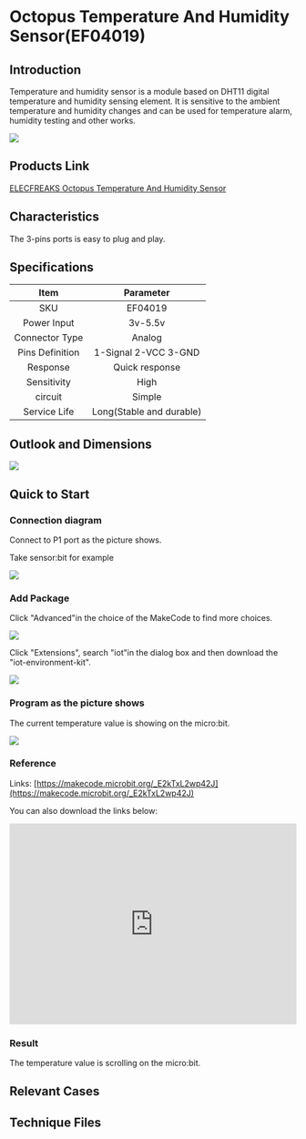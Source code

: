 # Octopus Temperature And Humidity Sensor(EF04019) 

## Introduction

 Temperature and humidity sensor is a module based on DHT11 digital temperature and humidity sensing element. It is sensitive to the ambient temperature and humidity changes and can be used for temperature alarm, humidity testing and other works.

 ![](./images/b4CeLwq.jpg)

## Products Link

[ELECFREAKS Octopus Temperature And Humidity Sensor](https://shop.elecfreaks.com/products/elecfreaks-octopus-temperature-and-humidity-sensor?_pos=1&_sid=412071640&_ss=r)

## Characteristics

The 3-pins ports is easy to plug and play.


## Specifications


Item  | Parameter 
:-: | :-: 
SKU|EF04019
Power Input|3v-5.5v
Connector Type|Analog
Pins Definition|1-Signal 2-VCC 3-GND
Response|Quick response
Sensitivity|High
circuit|Simple
Service Life|Long(Stable and durable)


## Outlook and Dimensions


 ![](./images/aQIDnpP.png)

## Quick to Start


### Connection diagram
 Connect to P1 port as the picture shows.

Take sensor:bit for example

 ![](./images/jxvVgcK.png)

### Add Package
 Click "Advanced"in the choice of the MakeCode to find more choices.

 ![](./images/smtcNoB.png)



 Click "Extensions", search "iot"in the dialog box and then download the "iot-environment-kit".

 ![](./images/IAZrNAy.png)

### Program as the picture shows
 The current temperature value is showing on the micro:bit.

 ![](./images/BOELw4G.png)

### Reference
Links: [https://makecode.microbit.org/_E2kTxL2wp42J](https://makecode.microbit.org/_E2kTxL2wp42J)

You can also download the links below:

<div style="position:relative;height:0;padding-bottom:70%;overflow:hidden;"><iframe style="position:absolute;top:0;left:0;width:100%;height:100%;" src="https://makecode.microbit.org/#pub:_E2kTxL2wp42J" frameborder="0" sandbox="allow-popups allow-forms allow-scripts allow-same-origin"></iframe></div>  


### Result
 The temperature value is scrolling on the micro:bit.

## Relevant Cases


## Technique Files

